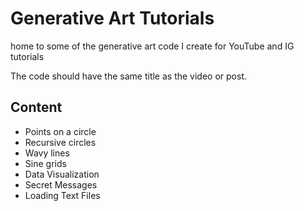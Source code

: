 # Generative Art Tutorials
home to some of the generative art code I create for YouTube and IG tutorials


The code should have the same title as the video or post.


## Content
- Points on a circle
- Recursive circles
- Wavy lines
- Sine grids
- Data Visualization
- Secret Messages
- Loading Text Files

